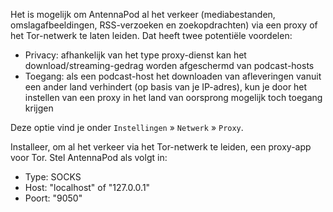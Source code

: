 Het is mogelijk om AntennaPod al het verkeer (mediabestanden,
omslagafbeeldingen, RSS-verzoeken en zoekopdrachten) via een proxy of het
Tor-netwerk te laten leiden. Dat heeft twee potentiële voordelen:

- Privacy: afhankelijk van het type proxy-dienst kan het
download/streaming-gedrag worden afgeschermd van podcast-hosts
- Toegang: als een podcast-host het downloaden van afleveringen vanuit een ander
land verhindert (op basis van je IP-adres), kun je door het instellen van een
proxy in het land van oorsprong mogelijk toch toegang krijgen

Deze optie vind je onder `Instellingen` » `Netwerk` » `Proxy`.

Installeer, om al het verkeer via het Tor-netwerk te leiden, een proxy-app voor
Tor. Stel AntennaPod als volgt in:

- Type: SOCKS
- Host: "localhost" of "127.0.0.1"
- Poort: "9050"
